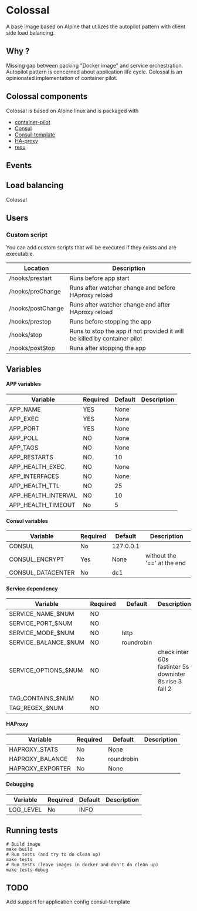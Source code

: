 # Colossal

A base image based on Alpine that utilizes the autopilot pattern with client side load balancing.

## Why ?
Missing gap between packing "Docker image" and service orchestration. Autopilot pattern is concerned about application life cycle. Colossal is an opinionated implementation of container pilot.

## Colossal components

Colossal is based on Alpine linux and is packaged with
* [container-pilot](https://github.com/joyent/containerpilot/)
* [Consul](https://www.consul.io/)
* [Consul-template](https://github.com/hashicorp/consul-template)
* [HA-proxy](http://www.haproxy.org/)
* [resu](https://github.com/ben--/resu/)

## Events

## Load balancing

Colossal

## Users


### Custom script

You can add custom scripts that will be executed if they exists and are executable.

| Location          | Description |
|-------------------|-------------|
| /hooks/prestart   | Runs before app start |
| /hooks/preChange  | Runs after watcher change and before HAproxy reload  |
| /hooks/postChange | Runs after watcher change and after HAproxy reload  |
| /hooks/prestop    | Runs before stopping the app |
| /hooks/stop       | Runs to stop the app if not provided it will be killed by container pilot |
| /hooks/postStop   | Runs after stopping the app |

## Variables

#### APP variables
| Variable          | Required | Default | Description |
|-------------------|----------|---------|-------------|
|APP_NAME           |  YES     | None    |             |
|APP_EXEC           |  YES     | None    |             |
|APP_PORT           |  YES     | None    |             |
|APP_POLL           |  NO      | None    |             |
|APP_TAGS           |  NO      | None    |             |
|APP_RESTARTS       |  NO      | 10      |             |
|APP_HEALTH_EXEC    |  NO      | None    |             |
|APP_INTERFACES     |  NO      | None    |             |
|APP_HEALTH_TTL     |  NO      | 25      |             |
|APP_HEALTH_INTERVAL|  NO      | 10      |             |
|APP_HEALTH_TIMEOUT |  No      | 5       |             |

#### Consul variables
| Variable          | Required | Default | Description |
|-------------------|----------|---------|-------------|
| CONSUL            |  No      |127.0.0.1|             |
| CONSUL_ENCRYPT    |  Yes     | None    |without the '==' at the end|
| CONSUL_DATACENTER |  No      | dc1     |              |

#### Service dependency
| Variable            | Required | Default  | Description |
|---------------------|----------|----------|-------------|
|SERVICE_NAME_$NUM    |  NO      |          |             |
|SERVICE_PORT_$NUM    |  NO      |          |             |
|SERVICE_MODE_$NUM    |  NO      |  http    |             |
|SERVICE_BALANCE_$NUM |  NO      |roundrobin|             |
|SERVICE_OPTIONS_$NUM |  NO      |          |check inter 60s fastinter 5s downinter 8s rise 3 fall 2|
|TAG_CONTAINS_$NUM    |  NO      |          |             |
|TAG_REGEX_$NUM       |  NO      |          |             |

#### HAProxy
| Variable        | Required | Default  | Description |
|-----------------|----------|----------|-------------|
|HAPROXY_STATS    |  No      | None     |             |
|HAPROXY_BALANCE  |  No      |roundrobin|             |
|HAPROXY_EXPORTER |  No      | None     |             |


#### Debugging
| Variable          | Required | Default | Description |
|-------------------|----------|---------|-------------|
| LOG_LEVEL         |  No      | INFO    |             |



## Running tests

```
# Build image
make build
# Run tests (and try to do clean up)
make tests
# Run tests (leave images in docker and don't do clean up)
make tests-debug
```

## TODO

Add support for application config consul-template